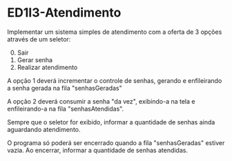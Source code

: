# ED1I3-Atendimento
  
Implementar um sistema simples de atendimento com a oferta de 3 opções através de um seletor:

0. Sair
1. Gerar senha
2. Realizar atendimento

A opção 1 deverá incrementar o controle de senhas, gerando e enfileirando a senha gerada na fila "senhasGeradas"

A opção 2 deverá consumir a senha "da vez", exibindo-a na tela e enfileirando-a na fila "senhasAtendidas".

Sempre que o seletor for exibido, informar a quantidade de senhas ainda aguardando atendimento.

O programa só poderá ser encerrado quando a fila "senhasGeradas" estiver vazia. Ao encerrar, informar a quantidade de senhas atendidas.
